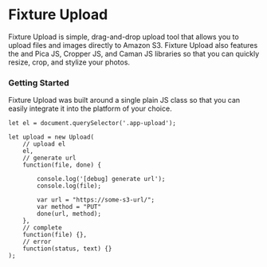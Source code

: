 # Fixture Upload

Fixture Upload is simple, drag-and-drop upload tool that allows you to upload files and images directly to Amazon S3.  Fixture Upload also features the and Pica JS, Cropper JS, and Caman JS libraries so that you can quickly resize, crop, and stylize your photos.

### Getting Started

Fixture Upload was built around a single plain JS class so that you can easily integrate it into the platform of your choice.

```
let el = document.querySelector('.app-upload');

let upload = new Upload(
    // upload el
    el, 
    // generate url
    function(file, done) {

        console.log('[debug] generate url');
        console.log(file);

        var url = "https://some-s3-url/";
        var method = "PUT"
        done(url, method);
    },
    // complete
    function(file) {},
    // error
    function(status, text) {}
);
```
